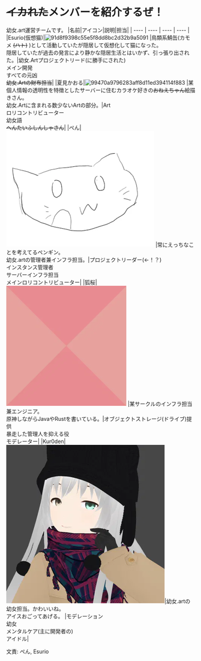 # ~~イカれた~~メンバーを紹介するぜ！
幼女.art運営チームです。
|名前|アイコン|説明|担当|
| ---- | ---- | ---- | ---- |
|Esurio(仮想猫)|![91d8f9398c55e5f8dd8bc2d32b9a5091](https://github.com/yojo-art/cherrypick/assets/121443048/9385224b-14a3-4b4d-8307-10a7ce9eae87)  |鳥類系鯖缶(カモメ ~~(ハト)~~ )として活動していたが隠居して仮想化して猫になった。</br>隠居していたが過去の発言により静かな隠居生活とはいかず、引っ張り出された。|幼女.Artプロジェクトリード(に勝手にされた)</br>メイン開発</br>すべての元凶</br>~~幼女.Artの財布担当~~|
|夏見かおる|![99470a9796283aff8d11ed394114f883](https://github.com/yojo-art/cherrypick/assets/121443048/87a2d9ba-2b99-46a9-bf52-73cb7521b3ec)  |某個人情報の透明性を特徴としたサーバーに住むカラオケ好きの~~おねえちゃん~~絵描きさん。</br>幼女.Artに含まれる数少ないArtの部分。|Art</br>ロリコントリビューター</br>幼女語</br>~~へんたいふしんしゃさん~~|
|ぺん|![@penginn-0](/assets/icons/2024-01-23%2018-52-45%201.png.webp) |常にえっちなことを考えてるペンギン。</br>幼女.artの管理者兼インフラ担当。|プロジェクトリーダー(←！？)</br>インスタンス管理者</br>サーバーインフラ担当</br>メインロリコントリビューター|
|狐桜|![@kozakura913](/assets/icons/kozakura2.png.webp)  |某サークルのインフラ担当兼エンジニア。</br>原神しながらJavaやRustを書いている。|オブジェクトストレージ(ドライブ)提供</br>暴走した管理人を抑える役</br>モデレーター|
|Kur0den|![@kuroden0010](/assets/icons/kuroden.web.webp)|幼女.artの幼女担当。かわいいね。</br>アイスおごってあげる。  |モデレーション</br>幼女</br>メンタルケア(主に開発者の)</br>アイドル|

文責: ぺん, Esurio

